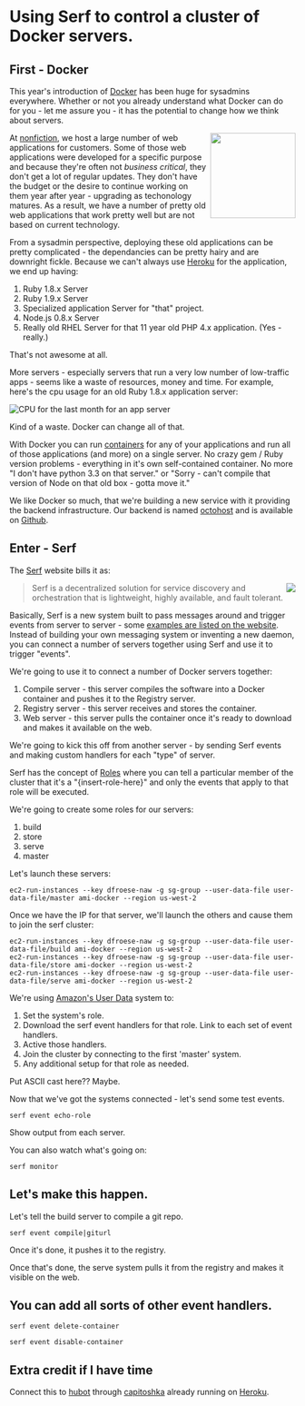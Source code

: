 Using Serf to control a cluster of Docker servers.
=================

First - Docker
--------

This year's introduction of [Docker](http://www.docker.io) has been huge for sysadmins everywhere. Whether or not you already understand what Docker can do for you - let me assure you - it has the potential to change how we think about servers.

<a href="http:/www.docker.io"><img src="http://github.froese.org/assets/sysadvent-2013/docker.png" align="right" width="150" border="0" /></a>

At [nonfiction](http://www.nonfiction.ca), we host a large number of web applications for customers. Some of those web applications were developed for a specific purpose and because they're often not *business critical*, they don't get a lot of regular updates. They don't have the budget or the desire to continue working on them year after year - upgrading as techonology matures. As a result, we have a number of pretty old web applications that work pretty well but are not based on current technology.

From a sysadmin perspective, deploying these old applications can be pretty complicated - the dependancies can be pretty hairy and are downright fickle. Because we can't always use [Heroku](https://www.heroku.com/) for the application, we end up having:

1. Ruby 1.8.x Server
2. Ruby 1.9.x Server
3. Specialized application Server for "that" project.
4. Node.js 0.8.x Server
5. Really old RHEL Server for that 11 year old PHP 4.x application. \(Yes - really.\)

That's not awesome at all.

More servers - especially servers that run a very low number of low-traffic apps - seems like a waste of resources, money and time. For example, here's the cpu usage for an old Ruby 1.8.x application server:

![CPU for the last month for an app server](http://github.froese.org/assets/sysadvent-2013/cpu-for-the-last-month.png)

Kind of a waste. Docker can change all of that.

With Docker you can run [containers](http://docs.docker.io/en/latest/terms/container/#container-def) for any of your applications and run all of those applications \(and more\) on a single server. No crazy gem / Ruby version problems - everything in it's own self-contained container. No more "I don't have python 3.3 on that server." or "Sorry - can't compile that version of Node on that old box - gotta move it."

We like Docker so much, that we're building a new service with it providing the backend infrastructure. Our backend is named [octohost](https://github.com/octohost/octohost) and is available on [Github](https://github.com/octohost).

Enter - Serf
---------

The [Serf](http://www.serfdom.io/) website bills it as:

<a href="http://www.serfdom.io/"><img src="http://github.froese.org/assets/sysadvent-2013/serf.png" align="right" border="0" /></a>

>Serf is a decentralized solution for service discovery 
>and orchestration that is lightweight, highly available, 
>and fault tolerant.

Basically, Serf is a new system built to pass messages around and trigger events from server to server - some [examples are listed on the website](http://www.serfdom.io/intro/use-cases.html). Instead of building your own messaging system or inventing a new daemon, you can connect a number of servers together using Serf and use it to trigger "events".

We're going to use it to connect a number of Docker servers together:

1. Compile server - this server compiles the software into a Docker container and pushes it to the Registry server.
2. Registry server - this server receives and stores the container.
3. Web server - this server pulls the container once it's ready to download and makes it available on the web.

We're going to kick this off from another server - by sending Serf events and making custom handlers for each "type" of server.

Serf has the concept of [Roles](http://www.serfdom.io/docs/agent/options.html) where you can tell a particular member of the cluster that it's a "\{insert-role-here\}" and only the events that apply to that role will be executed.

We're going to create some roles for our servers:

1. build
2. store
3. serve
4. master

Let's launch these servers:

`ec2-run-instances --key dfroese-naw -g sg-group --user-data-file user-data-file/master ami-docker --region us-west-2`

Once we have the IP for that server, we'll launch the others and cause them to join the serf cluster:

```
ec2-run-instances --key dfroese-naw -g sg-group --user-data-file user-data-file/build ami-docker --region us-west-2
ec2-run-instances --key dfroese-naw -g sg-group --user-data-file user-data-file/store ami-docker --region us-west-2
ec2-run-instances --key dfroese-naw -g sg-group --user-data-file user-data-file/serve ami-docker --region us-west-2
```

We're using [Amazon's User Data](http://docs.aws.amazon.com/AWSEC2/latest/UserGuide/AESDG-chapter-instancedata.html) system to:

1. Set the system's role.
2. Download the serf event handlers for that role. Link to each set of event handlers.
3. Active those handlers.
4. Join the cluster by connecting to the first 'master' system.
5. Any additional setup for that role as needed.

Put ASCII cast here?? Maybe.

Now that we've got the systems connected - let's send some test events.

`serf event echo-role`

Show output from each server.

You can also watch what's going on:

`serf monitor`

Let's make this happen.
----------

Let's tell the build server to compile a git repo.

`serf event compile|giturl`

Once it's done, it pushes it to the registry.

Once that's done, the serve system pulls it from the registry and makes it visible on the web.

You can add all sorts of other event handlers.
----------

`serf event delete-container`

`serf event disable-container`

Extra credit if I have time
----------

Connect this to [hubot](http://hubot.github.com/) through [capitoshka](https://github.com/darron/capitoshka) already running on [Heroku](http://capitoshka.herokuapp.com/projects).










